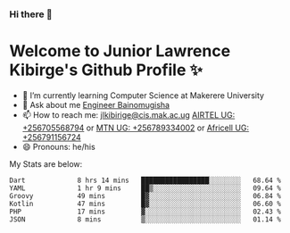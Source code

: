 ### Hi there 👋 
# Welcome to Junior Lawrence Kibirge's Github Profile ✨
 
<!--
**juniorkibirige/juniorkibirige** is a ✨ _special_ ✨ repository because its `README.md` (this file) appears on your GitHub profile.

Here are some ideas to get you started:

- 🔭 I’m currently working on ...
- 🌱 I’m currently learning ...
- 👯 I’m looking to collaborate on ...
- 🤔 I’m looking for help with ...
- 💬 Ask me about ...
- 📫 How to reach me: ...
- 😄 Pronouns: ...
- ⚡ Fun fact: ...
-->
- 🌱 I’m currently learning Computer Science at Makerere University
- 💬 Ask about me [Engineer Bainomugisha](mailto:baino@mak.ac.ug)
- 📫 How to reach me: [jlkibirige@cis.mak.ac.ug](mailto:jlkibirige@cis.mak.ac.ug) [AIRTEL UG: +256705568794](tel:+256705568794) or [MTN UG: +256789334002](tel:+256789334002) or [Africell UG: +256791156724](tel:+256791156724)
- 😄 Pronouns: he/his

My Stats are below:

<!--START_SECTION:waka-->

```text
Dart             8 hrs 14 mins   █████████████████░░░░░░░░   68.64 %
YAML             1 hr 9 mins     ██▒░░░░░░░░░░░░░░░░░░░░░░   09.64 %
Groovy           49 mins         █▓░░░░░░░░░░░░░░░░░░░░░░░   06.84 %
Kotlin           47 mins         █▓░░░░░░░░░░░░░░░░░░░░░░░   06.60 %
PHP              17 mins         ▓░░░░░░░░░░░░░░░░░░░░░░░░   02.43 %
JSON             8 mins          ▒░░░░░░░░░░░░░░░░░░░░░░░░   01.14 %
```

<!--END_SECTION:waka-->
